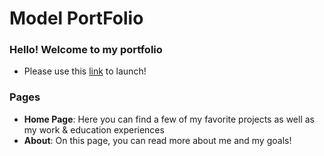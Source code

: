 # Model PortFolio

### Hello! Welcome to my portfolio
- Please use this [link](https://nurselaine-portfolio.netlify.app) to launch!

### Pages
- **Home Page**: Here you can find a few of my favorite projects as well as my work & education experiences 
- **About**: On this page, you can read more about me and my goals!
